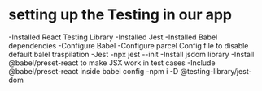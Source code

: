 # setting up the Testing in our app
-Installed React Testing Library
-Installed Jest
-Installed Babel dependencies
-Configure Babel
-Configure parcel Config file to disable default balel traspilation
-Jest -npx jest --init
-Install jsdom library
-Install @babel/preset-react to make JSX work in test cases
-Include @babel/preset-react inside babel config
-npm i -D @testing-library/jest-dom
